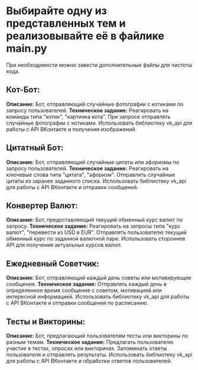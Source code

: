 # Выбирайте одну из представленных тем и реализовывайте её в файлике main.py
При необходимости можно завести дополнительные файлы для чистоты кода.

## Кот-Бот:

**Описание:**
Бот, отправляющий случайные фотографии с котиками по запросу 
пользователей.
**Техническое задание:**
Реагировать на команды типа "котик", "картинка кота".
При запросе отправлять случайные фотографии с котиками.
Использовать библиотеку vk_api для работы с API ВКонтакте и получения 
изображений.


## Цитатный Бот:

**Описание:** 
Бот, отправляющий случайные цитаты или афоризмы по запросу 
пользователей.
**Техническое задание:**
Реагировать на ключевые слова типа "цитата", "афоризм".
Отправлять случайные цитаты из заранее заданного списка.
Использовать библиотеку vk_api для работы с API ВКонтакте и отправки 
сообщений.


## Конвертер Валют:

**Описание:** 
Бот, предоставляющий текущий обменный курс валют по запросу.
**Техническое задание:**
Реагировать на запросы типа "курс валют", "перевести из USD в EUR".
Отправлять пользователю текущий обменный курс по заданной валютной паре.
Использовать стороннее API для получения актуальных курсов валют.


## Ежедневный Советчик:

**Описание:** 
Бот, отправляющий каждый день советы или мотивирующие сообщения.
**Техническое задание:**
Отправлять каждый день в определенное время сообщение с советом, мотивацией 
или интересной информацией.
Использовать библиотеку vk_api для работы с API ВКонтакте и отправки 
сообщений по расписанию.


## Тесты и Викторины:

**Описание:** 
Бот, предлагающий пользователям тесты или викторины по разным темам.
**Техническое задание:**
Предлагать пользователю участие в тестах, опросах или викторинах.
Запоминать ответы пользователя и отправлять результаты.
Использовать библиотеку vk_api для работы с API ВКонтакте и обработки ответов 
пользователей.
